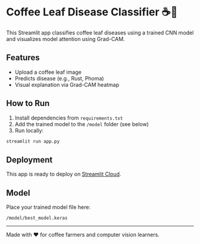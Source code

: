 # Coffee Leaf Disease Classifier ☕🌿

This Streamlit app classifies coffee leaf diseases using a trained CNN model and visualizes model attention using Grad-CAM.

## Features
- Upload a coffee leaf image
- Predicts disease (e.g., Rust, Phoma)
- Visual explanation via Grad-CAM heatmap

## How to Run
1. Install dependencies from `requirements.txt`
2. Add the trained model to the `/model` folder (see below)
3. Run locally:
```bash
streamlit run app.py
```

## Deployment
This app is ready to deploy on [Streamlit Cloud](https://streamlit.io/cloud).

## Model
Place your trained model file here:
```
/model/best_model.keras
```

---

Made with ❤️ for coffee farmers and computer vision learners.
